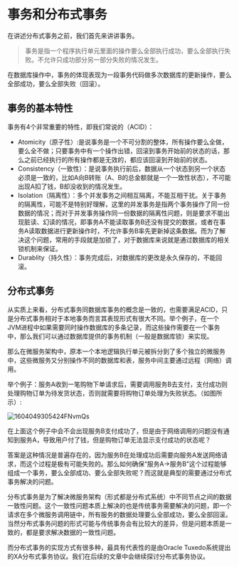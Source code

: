 # 事务和分布式事务

在讲述分布式事务之前，我们首先来讲讲事务。

> 事务是指一个程序执行单元里面的操作要么全部执行成功，要么全部执行失败。不允许只成功部分另一部分失败的情况发生。
> 

在数据库操作中，事务的体现表现为一段事务代码做多次数据库的更新操作，要么全部成功，要么全部失败（回滚）。

## 事务的基本特性

事务有4个非常重要的特性，即我们常说的（ACID）：

* Atomicity（原子性）:是说事务是一个不可分割的整体，所有操作要么全做，要么全不做；只要事务中有一个操作出错，回滚到事务开始前的状态的话，那么之前已经执行的所有操作都是无效的，都应该回滚到开始前的状态。
* Consistency（一致性）：是说事务执行前后，数据从一个状态到另一个状态必须是一致的，比如A向B转账（A、B的总金额就是一个一致性状态），不可能出现A扣了钱，B却没收到的情况发生。
* Isolation（隔离性）：多个并发事务之间相互隔离，不能互相干扰。关于事务的隔离性，可能不是特别好理解，这里的并发事务是指两个事务操作了同一份数据的情况；而对于并发事务操作同一份数据的隔离性问题，则是要求不能出现脏读、幻读的情况，即事务A不能读取事务B还没有提交的数据，或者在事务A读取数据进行更新操作时，不允许事务B率先更新掉这条数据。而为了解决这个问题，常用的手段就是加锁了，对于数据库来说就是通过数据库的相关锁机制来保证。
* Durablity（持久性）：事务完成后，对数据库的更改是永久保存的，不能回滚。


## 分布式事务

从实质上来看，分布式事务同数据库事务的概念是一致的，也需要满足ACID，只是分布式事务相对于本地事务而言其表现形式有很大不同。举个例子，在一个JVM进程中如果需要同时操作数据库的多条记录，而这些操作需要在一个事务中，那么我们可以通过数据库提供的事务机制（一般是数据库锁）来实现。

那么在微服务架构中，原本一个本地逻辑执行单元被拆分到了多个独立的微服务中，这些微服务又分别操作不同的数据库和表，服务中间主要通过远程（网络）调用。

举个例子：服务A收到一笔购物下单请求后，需要调用服务B去支付，支付成功则处理购物订单为待发货状态，否则就需要将购物订单处理为失败状态。（如图所示）:

![1604049305424FNvmQs](https://upic-1258482165.cos.ap-chengdu.myqcloud.com/2020-10-30/1604049305424FNvmQs.png)

在上面这个例子中会不会出现服务B支付成功了，但是由于网络调用的问题没有通知到服务A，导致用户付了钱，但是购物订单无法显示支付成功的状态呢？

答案是这种情况是普遍存在的，因为服务B在处理成功后需要向服务A发送网络请求，而这个过程是极有可能失败的。那么如何确保“服务A->服务B”这个过程能够组成一个事务，要么全部成功、要么全部失败呢？而这就是典型的需要通过分布式事务解决的问题。

分布式事务是为了解决微服务架构（形式都是分布式系统）中不同节点之间的数据一致性问题。这个一致性问题本质上解决的也是传统事务需要解决的问题，即一个请求在多个微服务调用链中，所有服务的数据处理要么全部成功，要么全部回滚。当然分布式事务问题的形式可能与传统事务会有比较大的差异，但是问题本质是一致的，都是要求解决数据的一致性问题。

而分布式事务的实现方式有很多种，最具有代表性的是由Oracle Tuxedo系统提出的XA分布式事务协议。我们在后续的文章中会继续探讨分布式事务协议。